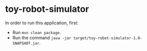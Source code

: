 # toy-robot-simulator

In order to run this application, first:

* Run `mvn clean package`.
* Run the command `java -jar target/toy-robot-simulator-1.0-SNAPSHOT.jar`.
